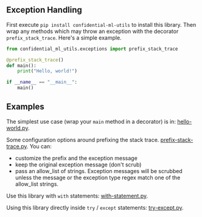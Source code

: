 ## Exception Handling

First execute `pip install confidential-ml-utils` to install this library. Then
wrap any methods which may throw an exception with the decorator
`prefix_stack_trace`. Here's a simple example.

```python
from confidential_ml_utils.exceptions import prefix_stack_trace

@prefix_stack_trace()
def main():
    print("Hello, world!")

if __name__ == "__main__":
    main()
```

## Examples

The simplest use case (wrap your `main` method in a decorator) is in:
[hello-world.py](./hello-world.py).

Some configuration options around prefixing the stack trace. [prefix-stack-trace.py](./prefix-stack-trace.py). You can:
-  customize the prefix and the exception message
-  keep the original exception message (don't scrub)
-  pass an allow_list of strings. Exception messages will be scrubbed unless the message or the
exception type regex match one of the allow_list strings.

Use this library with `with` statements:
[with-statement.py](./with-statement.py).

Using this library directly inside `try` / `except` statements:
[try-except.py](./try-except.py).
